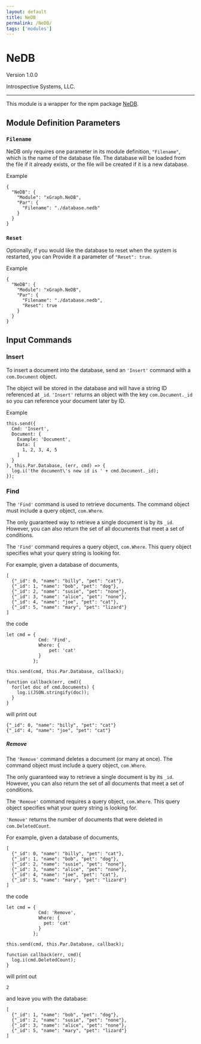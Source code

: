 ```yaml
---
layout: default
title: NeDB
permalink: /NeDB/
tags: ['modules']
---
```

# NeDB

Version 1.0.0

Introspective Systems, LLC.

---

This module is a wrapper for the npm package [NeDB](https://github.com/louischatriot/nedb).

## Module Definition Parameters

### `Filename`

NeDB only requires one parameter in its module definition, `"Filename"`,
which is the name of the database file. The database will be loaded from
the file if it already exists, or the file will be created if it is a new
database.

Example

```
{
  "NeDB": {
    "Module": "xGraph.NeDB",
    "Par": {
      "Filename": "./database.nedb"
    }
  }
}
```

### `Reset`

Optionally, if you would like the database to reset when the system is
restarted, you can Provide it a parameter of `"Reset": true`.

Example

```
{
  "NeDB": {
    "Module": "xGraph.NeDB",
    "Par": {
      "Filename": "./database.nedb",
      "Reset": true
    }
  }
}
```

## Input Commands

### Insert

To insert a document into the database, send an `'Insert'` command with
a `com.Document` object.

The object will be stored in the database and will have a string ID
referenced at `_id`. `'Insert'` returns an object with the key
`com.Document._id` so you can reference your document later by ID.

Example

```
this.send({
  Cmd: 'Insert',
  Document: {
    Example: 'Document',
    Data: [
      1, 2, 3, 4, 5
    ]
  }
}, this.Par.Database, (err, cmd) => {
  log.i('the document\'s new id is ' + cmd.Document._id);
});
```

### Find

The `'Find'` command is used to retrieve documents. The command object
must include a query object, `com.Where`.

The only guaranteed way to retrieve a single document is by its `_id`.
However, you can also return the set of all documents that meet a set
of conditions.

The `'Find'` command requires a query object, `com.Where`. This
query object specifies what your query string is looking for.

For example, given a database of documents,

```
[
  {"_id": 0, "name": "billy", "pet": "cat"},
  {"_id": 1, "name": "bob", "pet": "dog"},
  {"_id": 2, "name": "susie", "pet": "none"},
  {"_id": 3, "name": "alice", "pet": "none"},
  {"_id": 4, "name": "joe", "pet": "cat"},
  {"_id": 5, "name": "mary", "pet": "lizard"}
]
```

the code

```
let cmd = {
            Cmd: 'Find',
            Where: {
                pet: 'cat'
            }
          };

this.send(cmd, this.Par.Database, callback);

function callback(err, cmd){
  for(let doc of cmd.Documents) {
    log.i(JSON.stringify(doc));
  }
}
```

will print out

```
{"_id": 0, "name": "billy", "pet": "cat"}
{"_id": 4, "name": "joe", "pet": "cat"}
```

##### Remove

The `'Remove'` command deletes a document (or many at once). The command
object must include a query object, `com.Where`.

The only guaranteed way to retrieve a single document is by its `_id`.
However, you can also return the set of all documents that meet a set
of conditions.

The `'Remove'` command requires a query object, `com.Where`. This
query object specifies what your query string is looking for.

`'Remove'` returns the number of documents that were deleted in `com.DeletedCount`.

For example, given a database of documents,

```
[
  {"_id": 0, "name": "billy", "pet": "cat"},
  {"_id": 1, "name": "bob", "pet": "dog"},
  {"_id": 2, "name": "susie", "pet": "none"},
  {"_id": 3, "name": "alice", "pet": "none"},
  {"_id": 4, "name": "joe", "pet": "cat"},
  {"_id": 5, "name": "mary", "pet": "lizard"}
]
```

the code

```
let cmd = {
            Cmd: 'Remove',
            Where: {
              pet: 'cat'
            }
          };

this.send(cmd, this.Par.Database, callback);

function callback(err, cmd){
  log.i(cmd.DeletedCount);
}
```

will print out

```
2
```

and leave you with the database:

```
[
  {"_id": 1, "name": "bob", "pet": "dog"},
  {"_id": 2, "name": "susie", "pet": "none"},
  {"_id": 3, "name": "alice", "pet": "none"},
  {"_id": 5, "name": "mary", "pet": "lizard"}
]
```